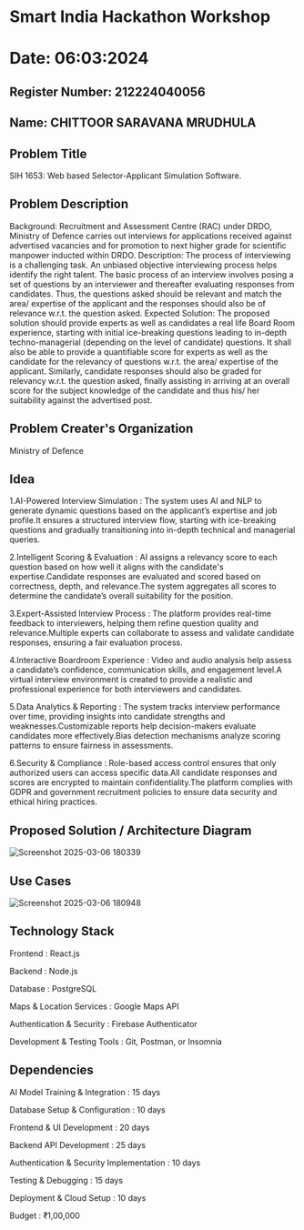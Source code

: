 # Smart India Hackathon Workshop
# Date: 06:03:2024
## Register Number: 212224040056
## Name: CHITTOOR SARAVANA MRUDHULA 
## Problem Title
SIH 1653: Web based Selector-Applicant Simulation Software.
## Problem Description
Background: Recruitment and Assessment Centre (RAC) under DRDO, Ministry of Defence carries out interviews for applications received against advertised vacancies and for promotion to next higher grade for scientific manpower inducted within DRDO. Description: The process of interviewing is a challenging task. An unbiased objective interviewing process helps identify the right talent. The basic process of an interview involves posing a set of questions by an interviewer and thereafter evaluating responses from candidates. Thus, the questions asked should be relevant and match the area/ expertise of the applicant and the responses should also be of relevance w.r.t. the question asked. Expected Solution: The proposed solution should provide experts as well as candidates a real life Board Room experience, starting with initial ice-breaking questions leading to in-depth techno-managerial (depending on the level of candidate) questions. It shall also be able to provide a quantifiable score for experts as well as the candidate for the relevancy of questions w.r.t. the area/ expertise of the applicant. Similarly, candidate responses should also be graded for relevancy w.r.t. the question asked, finally assisting in arriving at an overall score for the subject knowledge of the candidate and thus his/ her suitability against the advertised post.

## Problem Creater's Organization
Ministry of Defence

## Idea


1.AI-Powered Interview Simulation : The system uses AI and NLP to generate dynamic questions based on the applicant’s expertise and job profile.It ensures a structured interview flow, starting with ice-breaking 
   questions and gradually transitioning into in-depth technical and managerial queries.

   
2.Intelligent Scoring & Evaluation : AI assigns a relevancy score to each question based on how well it aligns with the candidate's expertise.Candidate responses are evaluated and scored based on correctness, 
   depth, and relevance.The system aggregates all scores to determine the candidate’s overall suitability for the position.
   
3.Expert-Assisted Interview Process : The platform provides real-time feedback to interviewers, helping them refine question quality and relevance.Multiple experts can collaborate to assess and validate candidate 
   responses, ensuring a fair evaluation process.
   
4.Interactive Boardroom Experience : Video and audio analysis help assess a candidate’s confidence, communication skills, and engagement level.A virtual interview environment is created to provide a realistic and 
   professional experience for both interviewers and candidates.
   
5.Data Analytics & Reporting : The system tracks interview performance over time, providing insights into candidate strengths and weaknesses.Customizable reports help decision-makers evaluate candidates more 
   effectively.Bias detection mechanisms analyze scoring patterns to ensure fairness in assessments.
   
6.Security & Compliance : Role-based access control ensures that only authorized users can access specific data.All candidate responses and scores are encrypted to maintain confidentiality.The platform complies 
   with GDPR and government recruitment policies to ensure data security and ethical hiring practices.


## Proposed Solution / Architecture Diagram

![Screenshot 2025-03-06 180339](https://github.com/user-attachments/assets/5c51abad-afce-40a8-96ac-6ffba4985bda)

## Use Cases

![Screenshot 2025-03-06 180948](https://github.com/user-attachments/assets/d9b2ab85-24c2-4275-9f89-cc5836e90808)

## Technology Stack


Frontend : React.js

Backend : Node.js

Database : PostgreSQL

Maps & Location Services : Google Maps API

Authentication & Security : Firebase Authenticator

Development & Testing Tools : Git, Postman, or Insomnia


## Dependencies


AI Model Training & Integration : 15 days

Database Setup & Configuration : 10 days

Frontend & UI Development : 20 days

Backend API Development : 25 days

Authentication & Security Implementation : 10 days

Testing & Debugging : 15 days

Deployment & Cloud Setup : 10 days

Budget : ₹1,00,000


